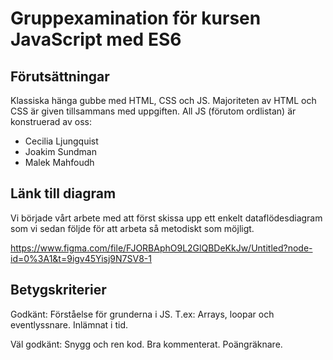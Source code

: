 # Gruppexamination för kursen JavaScript med ES6

## Förutsättningar
Klassiska hänga gubbe med HTML, CSS och JS.
Majoriteten av HTML och CSS är given tillsammans med uppgiften. 
All JS (förutom ordlistan) är konstruerad av oss:

* Cecilia Ljungquist
* Joakim Sundman
* Malek Mahfoudh

## Länk till diagram

Vi började vårt arbete med att först skissa upp ett enkelt dataflödesdiagram som vi sedan följde för att arbeta så metodiskt som möjligt.

https://www.figma.com/file/FJORBAphO9L2GlQBDeKkJw/Untitled?node-id=0%3A1&t=9igv45Yisj9N7SV8-1

## Betygskriterier

Godkänt:
Förståelse för grunderna i JS.
T.ex: Arrays, loopar och eventlyssnare.
Inlämnat i tid.

Väl godkänt:
Snygg och ren kod.
Bra kommenterat.
Poängräknare.